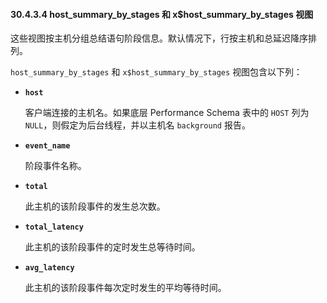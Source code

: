 #### 30.4.3.4 host_summary_by_stages 和 x$host_summary_by_stages 视图

这些视图按主机分组总结语句阶段信息。默认情况下，行按主机和总延迟降序排列。

`host_summary_by_stages` 和 `x$host_summary_by_stages` 视图包含以下列：

- **`host`**
  
  客户端连接的主机名。如果底层 Performance Schema 表中的 `HOST` 列为 `NULL`，则假定为后台线程，并以主机名 `background` 报告。
  
- **`event_name`**
  
  阶段事件名称。
  
- **`total`**
  
  此主机的该阶段事件的发生总次数。
  
- **`total_latency`**
  
  此主机的该阶段事件的定时发生总等待时间。
  
- **`avg_latency`**
  
  此主机的该阶段事件每次定时发生的平均等待时间。
